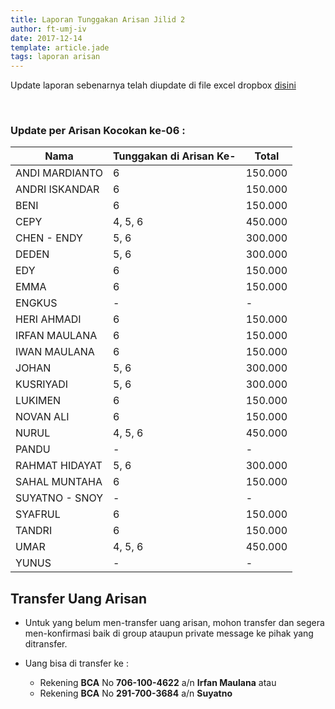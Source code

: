 ```yaml
---
title: Laporan Tunggakan Arisan Jilid 2
author: ft-umj-iv
date: 2017-12-14
template: article.jade
tags: laporan arisan
---
```


Update laporan sebenarnya telah diupdate di file excel dropbox [disini](https://www.dropbox.com/s/lqrvit24hfh3fot/Arisan%20UMJ%20TechInfo4%20Jilid%2002.xlsx?dl=0)

<br/>
<span class="more"></span>

### Update per Arisan Kocokan ke-06 :

|Nama									| Tunggakan di Arisan Ke- 	| Total 			| 
| -------------------	| ------------------------- | ----------- |
| ANDI MARDIANTO 			| 6							            | 150.000  		|
| ANDRI ISKANDAR 			| 6							            | 150.000  		|
| BENI 						    | 6							            | 150.000  		|
| CEPY 						    | 4, 5, 6			  		        | 450.000 		|
| CHEN - ENDY 				| 5, 6	  		              | 300.000 		|
| DEDEN 					    | 5, 6	  		              | 300.000 		|
| EDY 						    | 6							            | 150.000  		|
| EMMA 						    | 6							            | 150.000  		|
| ENGKUS 					    | -			  		              | -				 		|
| HERI AHMADI 				| 6							            | 150.000  		|
| IRFAN MAULANA 			| 6							            | 150.000  		|
| IWAN MAULANA 				| 6							            | 150.000  		|
| JOHAN 					    | 5, 6	  		              | 300.000 		|
| KUSRIYADI 				  | 5, 6	  		              | 300.000 		|
| LUKIMEN 					  | 6							            | 150.000  		|
| NOVAN ALI 				  | 6							            | 150.000  		|
| NURUL				 		    | 4, 5, 6	  		            | 450.000 		|
| PANDU 					    | - 							          | -			  		|
| RAHMAT HIDAYAT 			| 5, 6	  		              | 300.000 		|
| SAHAL MUNTAHA 			| 6							            | 150.000  		|
| SUYATNO - SNOY 			| -							            | -			  		|
| SYAFRUL 					  | 6							            | 150.000  		|
| TANDRI 					    | 6							            | 150.000  		|
| UMAR 						    | 4, 5, 6  		              | 450.000 		|
| YUNUS 					    | -							            | -			  		|

## Transfer Uang Arisan

+ Untuk yang belum men-transfer uang arisan, mohon transfer dan segera men-konfirmasi baik di group ataupun private message ke pihak yang ditransfer.

+ Uang bisa di transfer ke :
	- Rekening <b>BCA</b> No <b>706-100-4622</b> a/n <b>Irfan Maulana</b> atau
	- Rekening <b>BCA</b> No <b>291-700-3684</b> a/n <b>Suyatno</b>
